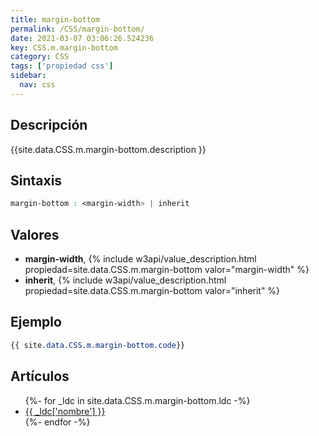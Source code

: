 ```yaml
---
title: margin-bottom
permalink: /CSS/margin-bottom/
date: 2021-03-07 03:06:26.524236
key: CSS.m.margin-bottom
category: CSS
tags: ['propiedad css']
sidebar: 
  nav: css
---
```


## Descripción
{{site.data.CSS.m.margin-bottom.description }}

## Sintaxis
~~~css
margin-bottom : <margin-width> | inherit
~~~

## Valores
* **margin-width**,  {% include w3api/value_description.html propiedad=site.data.CSS.m.margin-bottom valor="margin-width" %}
* **inherit**,  {% include w3api/value_description.html propiedad=site.data.CSS.m.margin-bottom valor="inherit" %}

## Ejemplo
~~~css
{{ site.data.CSS.m.margin-bottom.code}}
~~~

## Artículos
<ul>
{%- for _ldc in site.data.CSS.m.margin-bottom.ldc -%}
   <li>
       <a href="{{_ldc['url'] }}">{{ _ldc['nombre'] }}</a>
   </li>
{%- endfor -%}
</ul>
